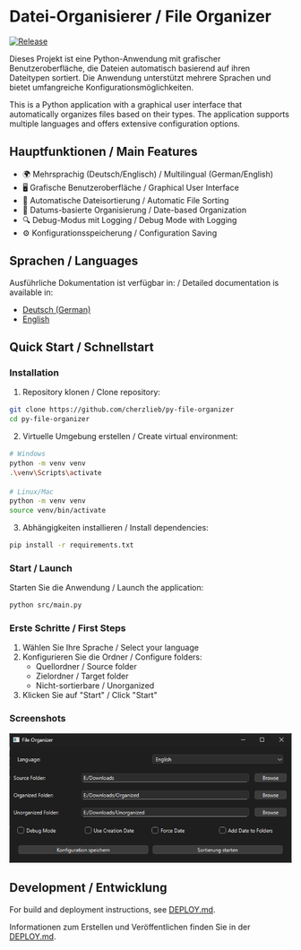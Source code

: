 # Datei-Organisierer / File Organizer

[![Release](https://img.shields.io/github/v/release/cherzlieb/py-file-organizer)](https://github.com/cherzlieb/py-file-organizer/releases)

Dieses Projekt ist eine Python-Anwendung mit grafischer Benutzeroberfläche, die Dateien automatisch basierend auf ihren Dateitypen sortiert. Die Anwendung unterstützt mehrere Sprachen und bietet umfangreiche Konfigurationsmöglichkeiten.

This is a Python application with a graphical user interface that automatically organizes files based on their types. The application supports multiple languages and offers extensive configuration options.

## Hauptfunktionen / Main Features

- 🌍 Mehrsprachig (Deutsch/Englisch) / Multilingual (German/English)
- 🖥️ Grafische Benutzeroberfläche / Graphical User Interface
- 📂 Automatische Dateisortierung / Automatic File Sorting
- 📅 Datums-basierte Organisierung / Date-based Organization
- 🔍 Debug-Modus mit Logging / Debug Mode with Logging
- ⚙️ Konfigurationsspeicherung / Configuration Saving

## Sprachen / Languages

Ausführliche Dokumentation ist verfügbar in: / Detailed documentation is available in:

- [Deutsch (German)](docs/README_de.md)
- [English](docs/README_en.md)

## Quick Start / Schnellstart

### Installation

1. Repository klonen / Clone repository:
```bash
git clone https://github.com/cherzlieb/py-file-organizer
cd py-file-organizer
```

2. Virtuelle Umgebung erstellen / Create virtual environment:
```bash
# Windows
python -m venv venv
.\venv\Scripts\activate

# Linux/Mac
python -m venv venv
source venv/bin/activate
```

3. Abhängigkeiten installieren / Install dependencies:
```bash
pip install -r requirements.txt
```

### Start / Launch

Starten Sie die Anwendung / Launch the application:
```bash
python src/main.py
```

### Erste Schritte / First Steps

1. Wählen Sie Ihre Sprache / Select your language
2. Konfigurieren Sie die Ordner / Configure folders:
   - Quellordner / Source folder
   - Zielordner / Target folder
   - Nicht-sortierbare / Unorganized
3. Klicken Sie auf "Start" / Click "Start"

### Screenshots

![Screenshot](docs/images/screenshot.png)

## Development / Entwicklung

For build and deployment instructions, see [DEPLOY.md](docs/DEPLOY.md).

Informationen zum Erstellen und Veröffentlichen finden Sie in der [DEPLOY.md](docs/DEPLOY.md).